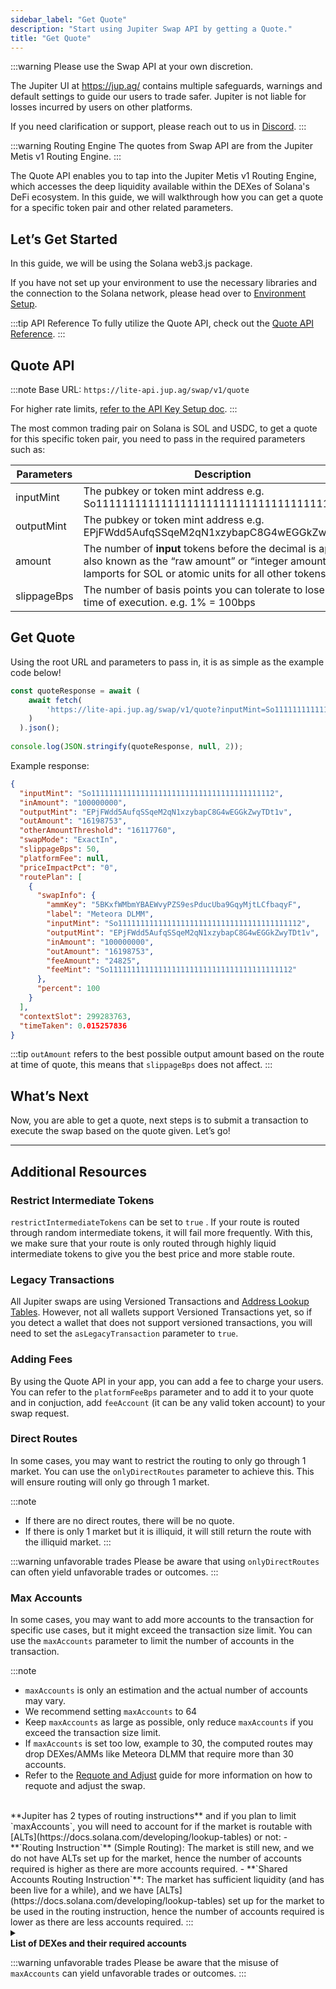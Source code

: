 ```yaml
---
sidebar_label: "Get Quote"
description: "Start using Jupiter Swap API by getting a Quote."
title: "Get Quote"
---
```


<head>
    <title>Get Quote</title>
    <meta name="twitter:card" content="summary" />
</head>

:::warning Please use the Swap API at your own discretion.

The Jupiter UI at https://jup.ag/ contains multiple safeguards, warnings and default settings to guide our users to trade safer. Jupiter is not liable for losses incurred by users on other platforms.

If you need clarification or support, please reach out to us in [Discord](https://discord.gg/jup).
:::

:::warning Routing Engine
The quotes from Swap API are from the Jupiter Metis v1 Routing Engine.
:::

The Quote API enables you to tap into the Jupiter Metis v1 Routing Engine, which accesses the deep liquidity available within the DEXes of Solana's DeFi ecosystem. In this guide, we will walkthrough how you can get a quote for a specific token pair and other related parameters.

## Let’s Get Started

In this guide, we will be using the Solana web3.js package.

If you have not set up your environment to use the necessary libraries and the connection to the Solana network, please head over to [Environment Setup](/docs/environment-setup).

:::tip API Reference
To fully utilize the Quote API, check out the [Quote API Reference](/docs/api/swap-api/quote.api.mdx).
:::

## Quote API

:::note
Base URL: `https://lite-api.jup.ag/swap/v1/quote`

For higher rate limits, [refer to the API Key Setup doc](/docs/api-setup).
:::

The most common trading pair on Solana is SOL and USDC, to get a quote for this specific token pair, you need to pass in the required parameters such as:

| Parameters | Description |
| --- | --- |
| inputMint | The pubkey or token mint address e.g. So11111111111111111111111111111111111111112 |
| outputMint | The pubkey or token mint address e.g. EPjFWdd5AufqSSqeM2qN1xzybapC8G4wEGGkZwyTDt1v |
| amount | The number of **input** tokens before the decimal is applied, also known as the “raw amount” or “integer amount” in lamports for SOL or atomic units for all other tokens. |
| slippageBps | The number of basis points you can tolerate to lose during time of execution. e.g. 1% = 100bps |

## Get Quote

Using the root URL and parameters to pass in, it is as simple as the example code below!

```jsx
const quoteResponse = await (
    await fetch(
        'https://lite-api.jup.ag/swap/v1/quote?inputMint=So11111111111111111111111111111111111111112&outputMint=EPjFWdd5AufqSSqeM2qN1xzybapC8G4wEGGkZwyTDt1v&amount=100000000&slippageBps=50&restrictIntermediateTokens=true'
    )
  ).json();
  
console.log(JSON.stringify(quoteResponse, null, 2));
```

Example response:

```json
{
  "inputMint": "So11111111111111111111111111111111111111112",
  "inAmount": "100000000",
  "outputMint": "EPjFWdd5AufqSSqeM2qN1xzybapC8G4wEGGkZwyTDt1v",
  "outAmount": "16198753",
  "otherAmountThreshold": "16117760",
  "swapMode": "ExactIn",
  "slippageBps": 50,
  "platformFee": null,
  "priceImpactPct": "0",
  "routePlan": [
    {
      "swapInfo": {
        "ammKey": "5BKxfWMbmYBAEWvyPZS9esPducUba9GqyMjtLCfbaqyF",
        "label": "Meteora DLMM",
        "inputMint": "So11111111111111111111111111111111111111112",
        "outputMint": "EPjFWdd5AufqSSqeM2qN1xzybapC8G4wEGGkZwyTDt1v",
        "inAmount": "100000000",
        "outAmount": "16198753",
        "feeAmount": "24825",
        "feeMint": "So11111111111111111111111111111111111111112"
      },
      "percent": 100
    }
  ],
  "contextSlot": 299283763,
  "timeTaken": 0.015257836
}
```

:::tip
`outAmount` refers to the best possible output amount based on the route at time of quote, this means that `slippageBps` does not affect.
:::

## What’s Next

Now, you are able to get a quote, next steps is to submit a transaction to execute the swap based on the quote given. Let’s go!

---

## Additional Resources

### Restrict Intermediate Tokens

`restrictIntermediateTokens` can be set to `true` . If your route is routed through random intermediate tokens, it will fail more frequently. With this, we make sure that your route is only routed through highly liquid intermediate tokens to give you the best price and more stable route.

### Legacy Transactions

All Jupiter swaps are using Versioned Transactions and [Address Lookup Tables](https://docs.solana.com/developing/lookup-tables). However, not all wallets support Versioned Transactions yet, so if you detect a wallet that does not support versioned transactions, you will need to set the `asLegacyTransaction` parameter to `true`.

### Adding Fees

By using the Quote API in your app, you can add a fee to charge your users. You can refer to the `platformFeeBps` parameter and to add it to your quote and in conjuction, add `feeAccount` (it can be any valid token account) to your swap request.

### Direct Routes

In some cases, you may want to restrict the routing to only go through 1 market. You can use the `onlyDirectRoutes` parameter to achieve this. This will ensure routing will only go through 1 market.

:::note
- If there are no direct routes, there will be no quote.
- If there is only 1 market but it is illiquid, it will still return the route with the illiquid market.
:::

:::warning unfavorable trades
Please be aware that using `onlyDirectRoutes` can often yield unfavorable trades or outcomes.
:::

### Max Accounts

In some cases, you may want to add more accounts to the transaction for specific use cases, but it might exceed the transaction size limit. You can use the `maxAccounts` parameter to limit the number of accounts in the transaction.

:::note
- `maxAccounts` is only an estimation and the actual number of accounts may vary.
- We recommend setting `maxAccounts` to 64
- Keep `maxAccounts` as large as possible, only reduce `maxAccounts` if you exceed the transaction size limit.
- If `maxAccounts` is set too low, example to 30, the computed routes may drop DEXes/AMMs like Meteora DLMM that require more than 30 accounts.
- Refer to the [Requote and Adjust](/docs/swap-api/requote-and-adjust) guide for more information on how to requote and adjust the swap.

<br/>
**Jupiter has 2 types of routing instructions** and if you plan to limit `maxAccounts`, you will need to account for if the market is routable with [ALTs](https://docs.solana.com/developing/lookup-tables) or not:
- **`Routing Instruction`** (Simple Routing): The market is still new, and we do not have ALTs set up for the market, hence the number of accounts required is higher as there are more accounts required.
- **`Shared Accounts Routing Instruction`**: The market has sufficient liquidity (and has been live for a while), and we have [ALTs](https://docs.solana.com/developing/lookup-tables) set up for the market to be used in the routing instruction, hence the number of accounts required is lower as there are less accounts required.
:::

<details>
    <summary>
        <div>
            <div>
                <b>List of DEXes and their required accounts</b>
            </div>
        </div>
    </summary>

Notes:
- Values in the table are only estimations and the actual number of accounts may vary.
- Min accounts are needed when we have already created the necessary [ALTs](https://docs.solana.com/developing/lookup-tables) for a specific pool resulting in less accounts needed in a Shared Accounts Routing context.
- Sanctum and Sanctum Infinity are unique, and their accounts are dynamic.

| DEX | Max | Min |
| --- | --- | --- |
| Meteora DLMM | 47 | 19 |
| Meteora | 45 | 18 |
| Moonshot | 37 | 15 |
| Obric | 30 | 12 |
| Orca Whirlpool | 30 | 12 |
| Pumpfun AMM | 42 | 17 |
| Pumpfun Bonding Curve | 40 | 16 |
| Raydium | 45 | 18 |
| Raydium CLMM | 45 | 19 |
| Raydium CPMM | 37 | 14 |
| Sanctum | 80 | 80 |
| Sanctum Infinity | 80 | 80 |
| Solfi | 22 | 9 |

</details>

:::warning unfavorable trades
Please be aware that the misuse of `maxAccounts` can yield unfavorable trades or outcomes.
:::
